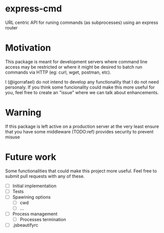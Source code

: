 # express-cmd
URL centric API for runing commands (as subprocesses) using an express router

# Motivation
This package is meant for development servers where command line access may be restricted or where it might be desired to batch run commands via HTTP (eg: curl, wget, postman, etc).

I (@igorrafael) do not intend to develop any functionality that I do not need personaly. If you think some funcionality could make this more useful for you, feel free to create an "issue" where we can talk about enhancements.

# Warning
If this package is left active on a production server at the very least ensure that you have some middleware (TODO:ref) provides security to prevent misuse

# Future work
Some functionalities that could make this project more useful. Feel free to submit pull requests with any of these.

- [ ] Initial implementation
- [ ] Tests
- [ ] Spawining options
	- [ ] cwd
	- [ ] ...
- [ ] Process management
	- [ ] Processes termination
- [ ] .jsbeautifyrc

